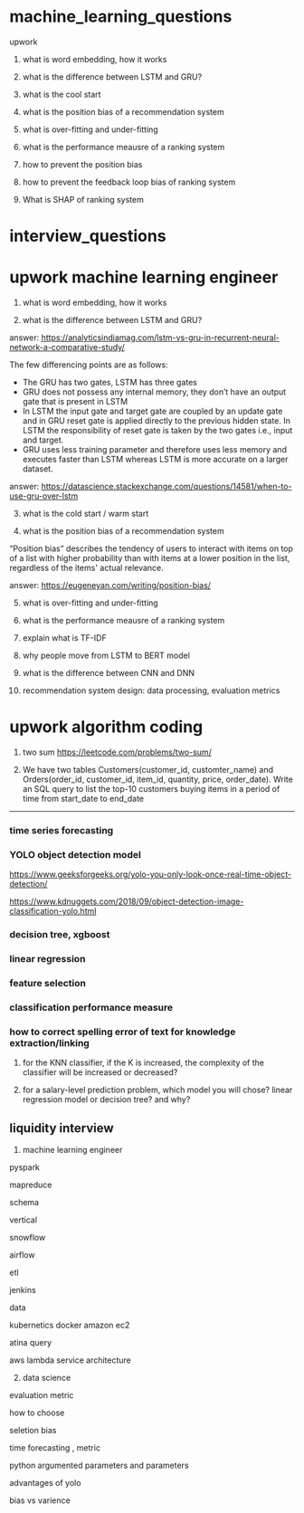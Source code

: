 # machine_learning_questions

upwork


1. what is word embedding, how it works
2. what is the difference between LSTM and GRU?


3. what is the cool start 


4. what is the position bias of a recommendation system


5. what is over-fitting and under-fitting


6. what is the performance meausre of a ranking system 


7. how to prevent the position bias

8. how to prevent the feedback loop bias of ranking system


9. What is SHAP of ranking system




# interview_questions

# upwork machine learning engineer


1. what is word embedding, how it works

2. what is the difference between LSTM and GRU?

answer: https://analyticsindiamag.com/lstm-vs-gru-in-recurrent-neural-network-a-comparative-study/

The few differencing points are as follows:
* The GRU has two gates, LSTM has three gates
* GRU does not possess any internal memory, they don’t have an output gate that is present in LSTM
* In LSTM the input gate and target gate are coupled by an update gate and in GRU reset gate is applied directly to the previous hidden state. In LSTM the responsibility of reset gate is taken by the two gates i.e., input and target. 
* GRU uses less training parameter and therefore uses less memory and executes faster than LSTM whereas LSTM is more accurate on a larger dataset.

answer: https://datascience.stackexchange.com/questions/14581/when-to-use-gru-over-lstm

3. what is the cold start / warm start


4. what is the position bias of a recommendation system


“Position bias” describes the tendency of users to interact with items on top of a list with higher probability than with items at a lower position in the list, regardless of the items' actual relevance.


answer: https://eugeneyan.com/writing/position-bias/


5. what is over-fitting and under-fitting


6. what is the performance meausre of a ranking system 

1. explain what is TF-IDF

2. why people move from LSTM to BERT model

3. what is the difference between CNN and DNN

4. recommendation system design: data processing, evaluation metrics



# upwork algorithm coding 

1. two sum https://leetcode.com/problems/two-sum/

2. We have two tables Customers(customer_id, customter_name) and Orders(order_id, customer_id, item_id, quantity, price, order_date). Write an SQL query to list the top-10 customers buying items in a period of time from start_date to end_date


-----------


### time series forecasting

### YOLO object detection model

https://www.geeksforgeeks.org/yolo-you-only-look-once-real-time-object-detection/

https://www.kdnuggets.com/2018/09/object-detection-image-classification-yolo.html

### decision tree, xgboost


### linear regression


### feature selection

### classification performance measure


### how to correct spelling error of text for knowledge extraction/linking


1. for the KNN classifier, if the K is increased, the complexity of the classifier will be increased or decreased?


2. for a salary-level prediction problem, which model you will chose? linear regression model or decision tree? and why?

## liquidity interview


1. machine learning engineer

pyspark

mapreduce

schema

vertical 

snowflow

airflow

etl

jenkins

data

kubernetics docker amazon ec2

atina query 

aws lambda service architecture

2. data science 

evaluation metric

how to choose

seletion bias

time forecasting , metric

python argumented parameters and parameters

advantages of yolo

bias vs varience

